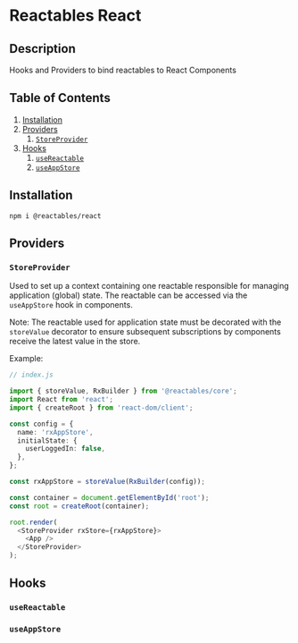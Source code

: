 # Reactables React

## Description

Hooks and Providers to bind reactables to React Components

## Table of Contents

1. [Installation](#installation)
1. [Providers](#providers)
    1. [`StoreProvider`](#store-provider)
1. [Hooks](#hooks)
    1. [`useReactable`](#use-reactable)
    1. [`useAppStore`](#store-provider)

## Installation <a name="installation"></a>

`npm i @reactables/react`

## Providers<a name="providers"></a>

### `StoreProvider`<a name="store-provider"></a>

Used to set up a context containing one reactable responsible for managing application (global) state. The reactable can be accessed via the `useAppStore` hook in components.

Note: The reactable used for application state must be decorated with the `storeValue` decorator to ensure subsequent subscriptions by components receive the latest value in the store.

Example:
```typescript
// index.js

import { storeValue, RxBuilder } from '@reactables/core';
import React from 'react';
import { createRoot } from 'react-dom/client';

const config = {
  name: 'rxAppStore',
  initialState: {
    userLoggedIn: false,
  },
};

const rxAppStore = storeValue(RxBuilder(config));

const container = document.getElementById('root');
const root = createRoot(container);

root.render(
  <StoreProvider rxStore={rxAppStore}>
    <App />
  </StoreProvider>
);

```

## Hooks<a name="hooks"></a>

### `useReactable` <a name="use-reactable"></a>

### `useAppStore`<a name="useAppStore"></a>

